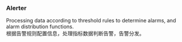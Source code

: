 ### Alerter

Processing data according to threshold rules to determine alarms, and alarm distribution functions.   
根据告警规则配置信息，处理指标数据判断告警，告警分发。
